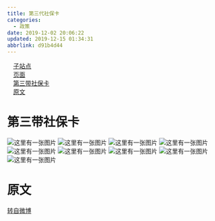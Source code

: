 ```yaml
---
title: 第三代社保卡
categories: 
  - 政策
date: 2019-12-02 20:06:22
updated: 2019-12-15 01:34:31
abbrlink: d91b4d44
---
```

<div id='my_toc'><a href="/d91b4d44/#子站点" class="header_1">子站点</a><br><a href="/d91b4d44/#页面" class="header_1">页面</a><br><a href="/d91b4d44/#第三带社保卡" class="header_1">第三带社保卡</a><br><a href="/d91b4d44/#原文" class="header_1">原文</a><br></div>
<style>
    .header_1{
        margin-left: 1em;
    }
    .header_2{
        margin-left: 2em;
    }
    .header_3{
        margin-left: 3em;
    }
    .header_4{
        margin-left: 4em;
    }
    .header_5{
        margin-left: 5em;
    }
    .header_6{
        margin-left: 6em;
    }
</style>
<!--more-->
<script>if (navigator.platform.search('arm')==-1){document.getElementById('my_toc').style.display = 'none';}</script>

<!--end-->
# 第三带社保卡
![这里有一张图片](https://raw.githubusercontent.com/lanlan2017/images/master/Policy/SocialSecurityCard/1.jpg)
![这里有一张图片](https://raw.githubusercontent.com/lanlan2017/images/master/Policy/SocialSecurityCard/2.jpg)
![这里有一张图片](https://raw.githubusercontent.com/lanlan2017/images/master/Policy/SocialSecurityCard/3.jpg)
![这里有一张图片](https://raw.githubusercontent.com/lanlan2017/images/master/Policy/SocialSecurityCard/4.jpg)
![这里有一张图片](https://raw.githubusercontent.com/lanlan2017/images/master/Policy/SocialSecurityCard/5.jpg)
![这里有一张图片](https://raw.githubusercontent.com/lanlan2017/images/master/Policy/SocialSecurityCard/6.jpg)
![这里有一张图片](https://raw.githubusercontent.com/lanlan2017/images/master/Policy/SocialSecurityCard/7.jpg)
![这里有一张图片](https://raw.githubusercontent.com/lanlan2017/images/master/Policy/SocialSecurityCard/8.jpg)
![这里有一张图片](https://raw.githubusercontent.com/lanlan2017/images/master/Policy/SocialSecurityCard/9.jpg)
<!--
Policy/SocialSecurityCard/
-->
# 原文
[转自微博](https://m.weibo.cn/detail/4221360366247063)
